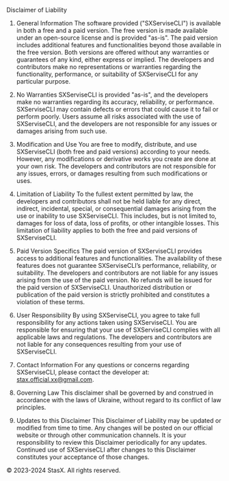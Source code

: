Disclaimer of Liability

1. General Information
The software provided ("SXServiseCLI") is available in both a free and a paid version. The free version is made 
available under an open-source license and is provided "as-is". The paid version includes additional features and 
functionalities beyond those available in the free version. Both versions are offered without any warranties or 
guarantees of any kind, either express or implied. The developers and contributors make no representations or 
warranties regarding the functionality, performance, or suitability of SXServiseCLI for any particular purpose.

2. No Warranties
SXServiseCLI is provided "as-is", and the developers make no warranties regarding its accuracy, reliability, or 
performance. SXServiseCLI may contain defects or errors that could cause it to fail or perform poorly. Users assume 
all risks associated with the use of SXServiseCLI, and the developers are not responsible for any issues or damages 
arising from such use.

3. Modification and Use
You are free to modify, distribute, and use SXServiseCLI (both free and paid versions) according to your needs. 
However, any modifications or derivative works you create are done at your own risk. The developers and contributors 
are not responsible for any issues, errors, or damages resulting from such modifications or uses.

4. Limitation of Liability
To the fullest extent permitted by law, the developers and contributors shall not be held liable for any direct, 
indirect, incidental, special, or consequential damages arising from the use or inability to use SXServiseCLI. This 
includes, but is not limited to, damages for loss of data, loss of profits, or other intangible losses. This limitation 
of liability applies to both the free and paid versions of SXServiseCLI.

5. Paid Version Specifics
The paid version of SXServiseCLI provides access to additional features and functionalities. The availability of these 
features does not guarantee SXServiseCLI’s performance, reliability, or suitability. The developers and contributors are 
not liable for any issues arising from the use of the paid version. No refunds will be issued for the paid version of SXServiseCLI. 
Unauthorized distribution or publication of the paid version is strictly prohibited and constitutes a violation of these terms.

6. User Responsibility
By using SXServiseCLI, you agree to take full responsibility for any actions taken using SXServiseCLI. You are responsible 
for ensuring that your use of SXServiseCLI complies with all applicable laws and regulations. The developers and contributors 
are not liable for any consequences resulting from your use of SXServiseCLI.

7. Contact Information
For any questions or concerns regarding SXServiseCLI, please contact the developer at: stax.official.xx@gmail.com.

8. Governing Law
This disclaimer shall be governed by and construed in accordance with the laws of Ukraine, without regard to its conflict of 
law principles.

9. Updates to this Disclaimer
This Disclaimer of Liability may be updated or modified from time to time. Any changes will be posted on our official website 
or through other communication channels. It is your responsibility to review this Disclaimer periodically for any updates. 
Continued use of SXServiseCLI after changes to this Disclaimer constitutes your acceptance of those changes.

© 2023-2024 StasX. All rights reserved.
